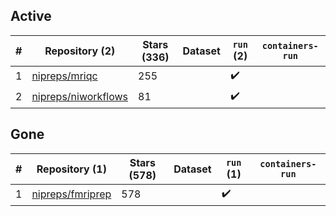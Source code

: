 ## Active
| # | Repository (2) | Stars (336) | Dataset | `run` (2) | `containers-run` |
| --- | --- | --- | --- | --- | --- |
| 1 | [nipreps/mriqc](https://github.com/nipreps/mriqc) | 255 |  | :heavy_check_mark: |  |
| 2 | [nipreps/niworkflows](https://github.com/nipreps/niworkflows) | 81 |  | :heavy_check_mark: |  |

## Gone
| # | Repository (1) | Stars (578) | Dataset | `run` (1) | `containers-run` |
| --- | --- | --- | --- | --- | --- |
| 1 | [nipreps/fmriprep](https://github.com/nipreps/fmriprep) | 578 |  | :heavy_check_mark: |  |
